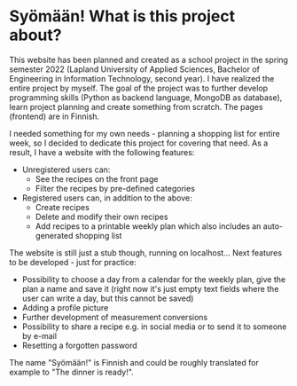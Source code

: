 # Syömään! What is this project about?

This website has been planned and created as a school project in the spring semester 2022 
(Lapland University of Applied Sciences, Bachelor of Engineering in Information Technology,
second year). I have realized the entire project by myself. The goal of the project
was to further develop programming skills (Python as backend language, MongoDB as database), learn project planning and create
something from scratch. The pages (frontend) are in Finnish.

I needed something for my own needs - planning a shopping list for entire week, 
so I decided to dedicate this project for covering that need. As a result, I have 
a website with the following features:
- Unregistered users can:
  - See the recipes on the front page
  - Filter the recipes by pre-defined categories
- Registered users can, in addition to the above:
  - Create recipes 
  - Delete and modify their own recipes
  - Add recipes to a printable weekly plan which also includes an auto-generated shopping list 

The website is still just a stub though, running on localhost...
Next features to be developed - just for practice:
- Possibility to choose a day from a calendar for the weekly plan, give the plan a name and save it (right now it's just empty text fields where the user can write a day, but this cannot be saved)
- Adding a profile picture
- Further development of measurement conversions
- Possibility to share a recipe e.g. in social media or to send it to someone by e-mail
- Resetting a forgotten password

The name "Syömään!" is Finnish and could be roughly translated for example to "The dinner is ready!".